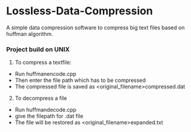 # Lossless-Data-Compression
A simple data compression software to compress big text files based on huffman algorithm.
### Project build on UNIX
1. To compress a textfile:
  * Run huffmanencode.cpp
  * Then enter the file path which has to be compressed
  * The compressed file is saved as <original_filename>compressed.dat
2. To decompress a file
  * Run huffmandecode.cpp
  * give the filepath for .dat file
  * The file will be restored as <original_filename>expanded.txt
